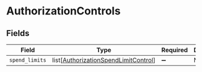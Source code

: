 # AuthorizationControls


## Fields

| Field                                                                                         | Type                                                                                          | Required                                                                                      | Description                                                                                   |
| --------------------------------------------------------------------------------------------- | --------------------------------------------------------------------------------------------- | --------------------------------------------------------------------------------------------- | --------------------------------------------------------------------------------------------- |
| `spend_limits`                                                                                | list[[AuthorizationSpendLimitControl](../../models/shared/authorizationspendlimitcontrol.md)] | :heavy_minus_sign:                                                                            | N/A                                                                                           |